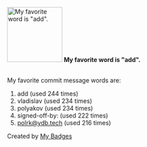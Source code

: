 <img src="https://my-badges.github.io/my-badges/favorite-word.png" alt="My favorite word is &quot;add&quot;." title="My favorite word is &quot;add&quot;." width="128">
<strong>My favorite word is &quot;add&quot;.</strong>
<br><br>

My favorite commit message words are:

1. add (used 244 times)
2. vladislav (used 234 times)
3. polyakov (used 234 times)
4. signed-off-by: (used 222 times)
5. <polrk@ydb.tech> (used 216 times)


Created by <a href="https://github.com/my-badges/my-badges">My Badges</a>